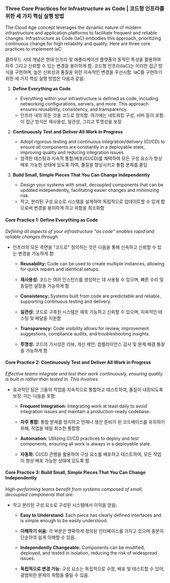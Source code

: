 ### Three Core Practices for Infrastructure as Code | 코드형 인프라를 위한 세 가지 핵심 실행 방법

The Cloud Age concept leverages the dynamic nature of modern infrastructure and application platforms to facilitate frequent and reliable changes. Infrastructure as Code (IaC) embodies this approach, prioritizing continuous change for high reliability and quality. Here are three core practices to implement IaC:

클라우드 시대 개념은 현대 인프라 및 애플리케이션 플랫폼의 동적인 특성을 활용하여 자주 그리고 신뢰할 수 있는 변경을 용이하게 함. 코드형 인프라(IaC)는 이러한 접근 방식을 구현하며, 높은 신뢰성과 품질을 위한 지속적인 변경을 우선시함. IaC를 구현하기 위한 세 가지 핵심 실행 방법은 다음과 같음:

1. **Define Everything as Code**

    - Everything within your infrastructure is defined as code, including networking configurations, servers, and more. This approach ensures reusability, consistency, and transparency.
    - 인프라 내의 모든 것을 코드로 정의함. 여기에는 네트워킹 구성, 서버 등이 포함. 이 접근 방식은 재사용성, 일관성, 그리고 투명성을 보장

2. **Continuously Test and Deliver All Work in Progress**

    - Adopt rigorous testing and continuous integration/delivery (CI/CD) to ensure all components are constantly in a deployable state, improving quality and reducing integration issues.
    - 엄격한 테스팅과 지속적 통합/배포(CI/CD)를 채택하여 모든 구성 요소가 항상 배포 가능한 상태에 있도록 하여, 품질을 향상시키고 통합 문제를 줄임

3. **Build Small, Simple Pieces That You Can Change Independently**
    - Design your systems with small, decoupled components that can be updated independently, facilitating easier changes and minimizing risk.
    - 작고, 분리된 구성 요소로 시스템을 설계하여 독립적으로 업데이트할 수 있게 함으로써 변경을 용이하게 하고 위험을 최소화함

#### Core Practice 1: Define Everything as Code

_Defining all aspects of your infrastructure "as code" enables rapid and reliable changes through:_

-   인프라의 모든 측면을 "코드로" 정의하는 것은 다음을 통해 신속하고 신뢰할 수 있는 변경을 가능하게 함:

    -   **Reusability:** Code can be used to create multiple instances, allowing for quick repairs and identical setups.
    -   **재사용성:** 코드는 여러 인스턴스를 생성하는 데 사용될 수 있으며, 빠른 수리 및 동일한 설정을 가능하게 함

    -   **Consistency:** Systems built from code are predictable and reliable, supporting continuous testing and delivery.
    -   **일관성:** 코드로 구축된 시스템은 예측 가능하고 신뢰할 수 있으며, 지속적인 테스팅 및 배달을 지원함

    -   **Transparency:** Code visibility allows for review, improvement suggestions, compliance audits, and troubleshooting insights.
    -   **투명성:** 코드의 가시성은 리뷰, 개선 제안, 컴플라이언스 감사 및 문제 해결 통찰을 가능하게 함

#### Core Practice 2: Continuously Test and Deliver All Work in Progress

_Effective teams integrate and test their work continuously, ensuring quality is built in rather than tested in. This involves:_

-   효과적인 팀은 그들의 작업을 지속적으로 통합하고 테스트하여, 품질이 내장되도록 보장. 이는 다음을 포함:

    -   **Frequent Integration:** Integrating work at least daily to avoid integration issues and maintain a production-ready codebase.
    -   **자주 통합:** 통합 문제를 방지하고 언제나 생산 준비가 된 코드베이스를 유지하기 위해, 작업을 매일 최소한 통합함

    -   **Automation:** Utilizing CI/CD practices to deploy and test components, ensuring all work is always in a deployable state.
    -   **자동화:** CI/CD 관행을 활용하여 구성 요소를 배포하고 테스트하여, 모든 작업이 항상 배포 가능한 상태에 있도록 함

#### Core Practice 3: Build Small, Simple Pieces That You Can Change Independently

_High-performing teams benefit from systems composed of small, decoupled components that are:_

-   작고 분리된 구성 요소로 구성된 시스템에서 이익을 얻음:

    -   **Easy to Understand:** Each piece has clearly defined interfaces and is simple enough to be easily understood.
    -   **이해하기 쉬움:** 각 부분은 명확하게 정의된 인터페이스를 가지고 있으며 충분히 단순하여 쉽게 이해할 수 있음.

    -   **Independently Changeable:** Components can be modified, deployed, and tested in isolation, reducing the risk of widespread issues.
    -   **독립적으로 변경 가능:** 구성 요소는 독립적으로 수정, 배포 및 테스트할 수 있어, 광범위한 문제의 위험을 줄일 수 있음.
